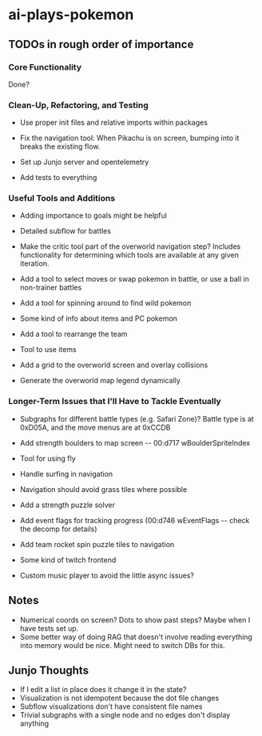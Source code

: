 # ai-plays-pokemon

## TODOs in rough order of importance

### Core Functionality
Done?

### Clean-Up, Refactoring, and Testing
* Use proper init files and relative imports within packages

* Fix the navigation tool: When Pikachu is on screen, bumping into it breaks the existing flow.

* Set up Junjo server and opentelemetry

* Add tests to everything

### Useful Tools and Additions
* Adding importance to goals might be helpful

* Detailed subflow for battles
* Make the critic tool part of the overworld navigation step? Includes functionality for determining which tools are available at any given iteration.
* Add a tool to select moves or swap pokemon in battle, or use a ball in non-trainer battles
* Add a tool for spinning around to find wild pokemon
* Some kind of info about items and PC pokemon
* Add a tool to rearrange the team
* Tool to use items
* Add a grid to the overworld screen and overlay collisions
* Generate the overworld map legend dynamically

### Longer-Term Issues that I'll Have to Tackle Eventually
* Subgraphs for different battle types (e.g. Safari Zone)? Battle type is at 0xD05A, and the move menus are at 0xCCDB

* Add strength boulders to map screen -- 00:d717 wBoulderSpriteIndex
* Tool for using fly
* Handle surfing in navigation
* Navigation should avoid grass tiles where possible
* Add a strength puzzle solver
* Add event flags for tracking progress (00:d746 wEventFlags -- check the decomp for details)
* Add team rocket spin puzzle tiles to navigation

* Some kind of twitch frontend
* Custom music player to avoid the little async issues?

## Notes
* Numerical coords on screen? Dots to show past steps? Maybe when I have tests set up.
* Some better way of doing RAG that doesn't involve reading everything into memory would be nice. Might need to switch DBs for this.

## Junjo Thoughts
* If I edit a list in place does it change it in the state?
* Visualization is not idempotent because the dot file changes
* Subflow visualizations don't have consistent file names
* Trivial subgraphs with a single node and no edges don't display anything
